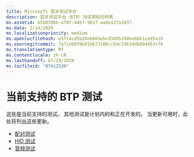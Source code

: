 ```yaml
---
title: Microsoft 蓝牙测试平台
description: 蓝牙测试平台（BTP）测试类别的列表
ms.assetid: b5b039bb-af0f-446f-9657-aa0e137a3437
ms.date: 2/14/2020
ms.localizationpriority: medium
ms.openlocfilehash: e5f7acd5b26eb869ebcd38052086e0b61ced5a16
ms.sourcegitcommit: 7a7ce6070ed16673108cc64c33b3ddb894453cfb
ms.translationtype: MT
ms.contentlocale: zh-CN
ms.lasthandoff: 07/29/2020
ms.locfileid: "87412530"
---
```

# <a name="currently-supported-btp-tests"></a>当前支持的 BTP 测试

这些是当前支持的测试。 其他测试是计划内的和正在开发的。 当更新可用时，此处将列出这些更新。

- [配对测试](testing-BTP-tests-pairing.md)
- [HID 测试](testing-BTP-tests-hid.md)
- [音频测试](testing-BTP-tests-audio.md)
